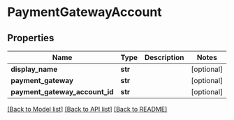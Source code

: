 # PaymentGatewayAccount

## Properties
Name | Type | Description | Notes
------------ | ------------- | ------------- | -------------
**display_name** | **str** |  | [optional] 
**payment_gateway** | **str** |  | [optional] 
**payment_gateway_account_id** | **str** |  | [optional] 

[[Back to Model list]](../README.md#documentation-for-models) [[Back to API list]](../README.md#documentation-for-api-endpoints) [[Back to README]](../README.md)


